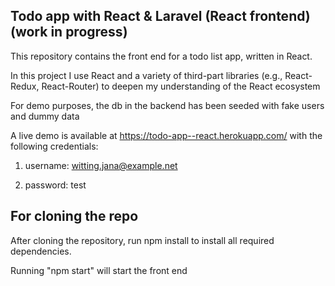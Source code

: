 ## Todo app with React & Laravel (React frontend) (work in progress)
This repository contains the front end for a todo list app, written in React. 

In this project I use React and a variety of third-part libraries (e.g., React-Redux, React-Router) to deepen my understanding of the React ecosystem

For demo purposes, the db in the backend has been seeded with fake users and dummy data

A live demo is available at https://todo-app--react.herokuapp.com/ with the following credentials:

1) username: witting.jana@example.net
   
2) password: test

## For cloning the repo
After cloning the repository, run npm install to install all required dependencies.

Running "npm start" will start the front end 


